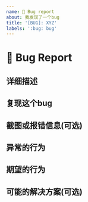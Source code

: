 ```yaml
---
name: 🐛 Bug report
about: 我发现了一个bug
title: '[BUG]: XYZ'
labels: ':bug: bug'
---
```


# 🐛 Bug Report

## 详细描述

<!-- 描述一下你发现的bug -->

## 复现这个bug

<!--
  详细地描述一下,如何复现这个bug?
  eg:
  1. 首先登录github
  2. 在搜索栏中,搜索关键字: ABC, 界面上显示报错500
-->

## 截图或报错信息(可选)

<!-- 贴一下报错的图或者控制台输出的错误 -->

## 异常的行为

<!--
  描述一下,程序错在哪里?
  eg: 点击查询按钮时,页面直接卡死了
-->

## 期望的行为

<!--
  描述一下,程序正常的行为应该是什么样的?
  eg: 点击查询按钮时,页面返回相关联的数据
 -->

## 可能的解决方案(可选)

<!--
  描述一下,可能的解决方案
  eg: 首先先这样,然后再那样,然后就好了
 -->
